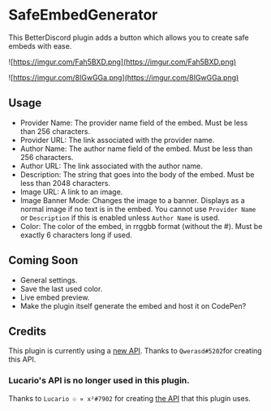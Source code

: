 # SafeEmbedGenerator

This BetterDiscord plugin adds a button which allows you to create safe embeds with ease.

![https://imgur.com/Fah5BXD.png](https://imgur.com/Fah5BXD.png)

![https://imgur.com/8IGwGGa.png](https://imgur.com/8IGwGGa.png)

## Usage

 * Provider Name: The provider name field of the embed. Must be less than 256 characters.
 * Provider URL: The link associated with the provider name.
 * Author Name: The author name field of the embed. Must be less than 256 characters.
 * Author URL: The link associated with the author name.
 * Description: The string that goes into the body of the embed. Must be less than 2048 characters.
 * Image URL: A link to an image.
 * Image Banner Mode: Changes the image to a banner. Displays as a normal image if no text is in the embed. You cannot use `Provider Name` or `Description` if this is enabled unless `Author Name` is used.
 * Color: The color of the embed, in rrggbb format (without the #). Must be exactly 6 characters long if used.

## Coming Soon

 * General settings.
 * Save the last used color.
 * Live embed preview.
 * Make the plugin itself generate the embed and host it on CodePen?

## Credits

This plugin is currently using a [new API](https://em.0x71.cc/).
Thanks to `Qwerasd#5202`for creating this API. 


### Lucario's API is no longer used in this plugin.

Thanks to `Lucario ☉ ∝ x²#7902` for creating [the API](https://em.my.to/) that this plugin uses.
